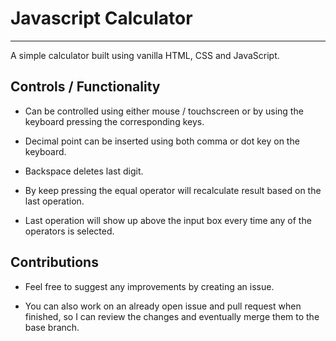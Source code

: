 # Javascript Calculator


---

A simple calculator built using vanilla HTML, CSS and JavaScript.

## Controls / Functionality

- Can be controlled using either mouse / touchscreen or by using the keyboard pressing the corresponding keys.

- Decimal point can be inserted using both comma or dot key on the keyboard.

- Backspace deletes last digit.

- By keep pressing the equal operator will recalculate result based on the last operation.

- Last operation will show up above the input box every time any of the operators is selected.



## Contributions

- Feel free to suggest any improvements by creating an issue.

- You can also work on an already open issue and pull request when finished, so I can review the changes and eventually merge them to the base branch.